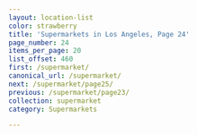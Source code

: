 ```yaml
---
layout: location-list
color: strawberry
title: 'Supermarkets in Los Angeles, Page 24'
page_number: 24
items_per_page: 20
list_offset: 460
first: /supermarket/
canonical_url: /supermarket/
next: /supermarket/page25/
previous: /supermarket/page23/
collection: supermarket
category: Supermarkets

---
```

